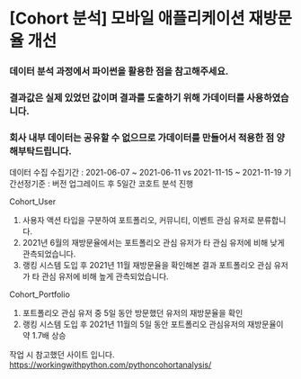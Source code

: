 # [Cohort 분석] 모바일 애플리케이션 재방문율 개선

### 데이터 분석 과정에서 파이썬을 활용한 점을 참고해주세요.
### 결과값은 실제 있었던 값이며 결과를 도출하기 위해 가데이터를 사용하였습니다. 
### 회사 내부 데이터는 공유할 수 없으므로 가데이터를 만들어서 적용한 점 양해부탁드립니다.

데이터 수집
수집기간 : 2021-06-07 ~ 2021-06-11 vs 2021-11-15 ~ 2021-11-19
기간선정기준 : 버전 업그레이드 후 5일간 코호트 분석 진행 

Cohort_User
1. 사용자 액션 타입을 구분하여 포트폴리오, 커뮤니티, 이벤트 관심 유저로 분류합니다.
2. 2021년 6월의 재방문율에서는 포트폴리오 관심 유저가 타 관심 유저에 비해 낮게 관측되었습니다.
3. 랭킹 시스템 도입 후 2021년 11월 재방문율을 확인해본 결과 포트폴리오 관심 유저가 타 관심 유저에 비해 높게 관측되었습니다. 

Cohort_Portfolio
1. 포트폴리오 관심 유저 중 5일 동안 방문했던 유저의 재방문율을 확인
2. 랭킹 시스템 도입 후 2021년 11월의 5일 동안 포트폴리오 관심유저의 재방문율이 약 1.7배 상승

작업 시 참고했던 사이트 입니다. 
https://workingwithpython.com/pythoncohortanalysis/

